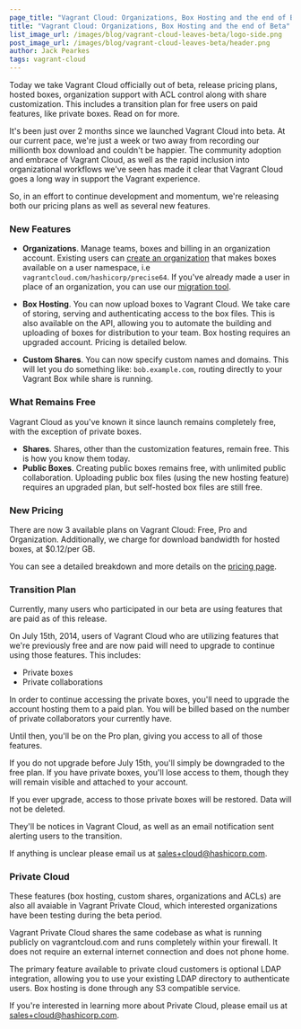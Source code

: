 ```yaml
---
page_title: "Vagrant Cloud: Organizations, Box Hosting and the end of Beta"
title: "Vagrant Cloud: Organizations, Box Hosting and the end of Beta"
list_image_url: /images/blog/vagrant-cloud-leaves-beta/logo-side.png
post_image_url: /images/blog/vagrant-cloud-leaves-beta/header.png
author: Jack Pearkes
tags: vagrant-cloud
---
```


Today we take Vagrant Cloud officially out of beta, release
pricing plans, hosted boxes, organization support with ACL
control along with share customization. This includes a transition
plan for free users on paid features, like private boxes. Read on for more.

It's been just over 2 months since we launched Vagrant Cloud into
beta. At our current pace, we're just a week or two away from recording
our millionth box download and couldn't be happier. The community
adoption and embrace of Vagrant Cloud, as well as the rapid
inclusion into organizational workflows we've seen has made it
clear that Vagrant Cloud goes a long way in support the Vagrant experience.

So, in an effort to continue development and momentum, we're releasing
both our pricing plans as well as several new features.

### New Features

- **Organizations**. Manage teams, boxes and billing in an organization
account. Existing users can [create an organization](https://vagrantcloud.com/organizations)
 that makes boxes available on a user namespace, i.e `vagrantcloud.com/hashicorp/precise64`. If
you've already made a user in place
of an organization, you can use our [migration tool](https://vagrantcloud.com/help/cloud/migrate-organization).

- **Box Hosting**. You can now upload boxes to Vagrant Cloud. We take
care of storing, serving and authenticating access to the box files. This
is also available on the API, allowing you to automate the building and
uploading of boxes for distribution to your team. Box hosting requires
an upgraded account. Pricing is detailed below.

- **Custom Shares**. You can now specify custom names and domains.
This will let you do something like: `bob.example.com`, routing directly
to your Vagrant Box while share is running.

### What Remains Free

Vagrant Cloud as you've known it since launch remains completely free,
with the exception of private boxes.

- **Shares**. Shares, other than the customization features, remain free.
This is how you know them today.
- **Public Boxes**. Creating public boxes remains free, with unlimited
public collaboration. Uploading public box files (using the new hosting
feature) requires an upgraded plan, but self-hosted box files are still free.

### New Pricing

There are now 3 available plans on Vagrant Cloud: Free, Pro and
Organization. Additionally, we charge for download bandwidth for hosted boxes,
at $0.12/per GB.

You can see a detailed breakdown and more details on the
[pricing page](https://vagrantcloud.com/pricing).

### Transition Plan

Currently, many users who participated in our beta are using features
that are paid as of this release.

On July 15th, 2014, users of Vagrant Cloud who are utilizing features that
we're previously free and are now paid will need to upgrade to continue
using those features. This includes:

- Private boxes
- Private collaborations

In order to continue accessing the private boxes, you'll need to upgrade
the account hosting them to a paid plan. You will be billed based
on the number of private collaborators your currently have.

Until then, you'll be on the Pro plan, giving you access to all of those
features.

If you do not upgrade before July 15th, you'll simply be downgraded
to the free plan. If you have private boxes, you'll lose access to
them, though they will remain visible and attached to your account.

If you ever upgrade, access to those private boxes will be restored.
Data will not be deleted.

They'll be notices in Vagrant Cloud, as well as an email notification sent
alerting users to the transition.

If anything is unclear please email us at [sales+cloud@hashicorp.com](mailto:sales+cloud@hashicorp.com).

### Private Cloud

These features (box hosting, custom shares, organizations and ACLs) are
also all avaiable in Vagrant Private Cloud, which interested organizations
have been testing during the beta period.

Vagrant Private Cloud shares the same codebase as what is running publicly
on vagrantcloud.com and runs completely within your firewall. It does
not require an external internet connection and does not phone home.

The primary feature available to private cloud customers is optional
LDAP integration, allowing you to use your existing LDAP directory to
authenticate users. Box hosting is done through any S3 compatible service.

If you're interested in learning more about Private Cloud, please
email us at [sales+cloud@hashicorp.com](mailto:sales+cloud@hashicorp.com).
